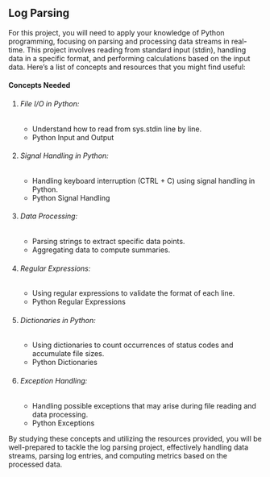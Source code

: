 ## Log Parsing
<p>For this project, you will need to apply your knowledge of Python programming, focusing on parsing and processing data streams in real-time. This project involves reading from standard input (stdin), handling data in a specific format, and performing calculations based on the input data. Here’s a list of concepts and resources that you might find useful:</p>

<h4>Concepts Needed</h4>
<ol>
<li><h6>File I/O in Python:</h6>
<ul>
<li>Understand how to read from sys.stdin line by line.</li>
<li>Python Input and Output</li>
</ul></li>
<li><h6>Signal Handling in Python:</h6>
<ul>
<li>Handling keyboard interruption (CTRL + C) using signal handling in Python.</li>
<li>Python Signal Handling</li>
</ul></li>
<li><h6>Data Processing:</h6>
<ul>
<li>Parsing strings to extract specific data points.</li>
<li>Aggregating data to compute summaries.</li>
</ul></li>
<li><h6>Regular Expressions:</h6>
<ul>
<li>Using regular expressions to validate the format of each line.</li>
<li>Python Regular Expressions</li>
</ul></li>
<li><h6>Dictionaries in Python:</h6>
<ul><li>
Using dictionaries to count occurrences of status codes and accumulate file sizes.</li>
<li>Python Dictionaries</li>
</ul></li>
<li><h6>Exception Handling:</h6>
<ul><li>
Handling possible exceptions that may arise during file reading and data processing.</li>
<li>Python Exceptions</li>
</ul></li>
</ol>
<p>By studying these concepts and utilizing the resources provided, you will be well-prepared to tackle the log parsing project, effectively handling data streams, parsing log entries, and computing metrics based on the processed data.</p>